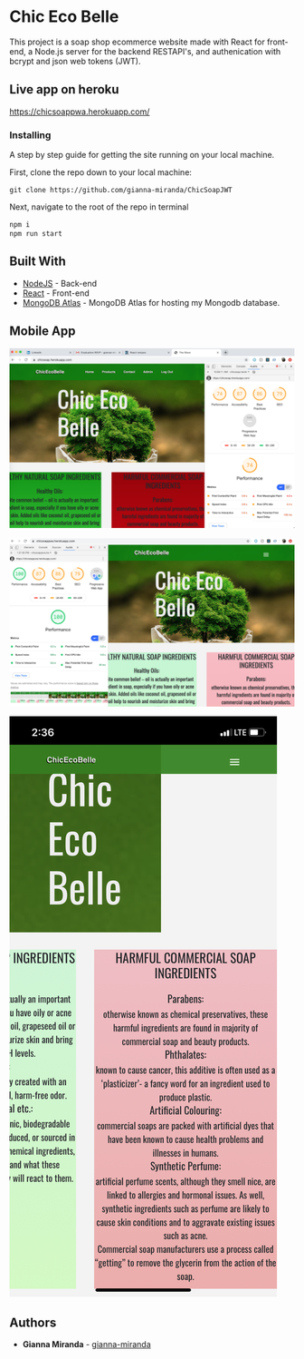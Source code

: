 # Chic Eco Belle 

This project is a soap shop ecommerce website made with React for front-end, a Node.js server for the backend RESTAPI's, and authenication with bcrypt and json web tokens (JWT).

## Live app on heroku 

   https://chicsoappwa.herokuapp.com/

### Installing

A step by step guide for getting the site running on your local machine.

First, clone the repo down to your local machine:

```
git clone https://github.com/gianna-miranda/ChicSoapJWT
```

Next, navigate to the root of the repo in terminal

```
npm i
npm run start
```

## Built With

- [NodeJS](https://nodejs.org/en/) - Back-end
- [React](https://reactjs.org/) - Front-end
- [MongoDB Atlas](https://www.mongodb.com/cloud/atlas) - MongoDB Atlas for hosting my Mongodb database.

## Mobile App 

![PWA SCORE BEFORE](client/image/beforepwascore.png)

![PWA SCORE AFTER](client/image/afterpwascore.png)

![MOBILE APP](client/image/iphoneimg.png)


## Authors

- **Gianna Miranda**  - [gianna-miranda](https://github.com/gianna-miranda)